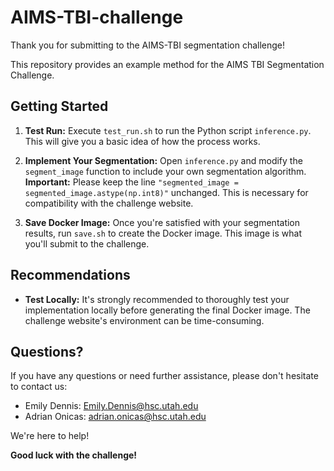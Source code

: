 # AIMS-TBI-challenge

Thank you for submitting to the AIMS-TBI segmentation challenge! 

This repository provides an example method for the AIMS TBI Segmentation Challenge.

## Getting Started

1. **Test Run:** Execute `test_run.sh` to run the Python script `inference.py`. This will give you a basic idea of how the process works.

2. **Implement Your Segmentation:** Open `inference.py` and modify the `segment_image` function to include your own segmentation algorithm. **Important:** Please keep the line `"segmented_image = segmented_image.astype(np.int8)"` unchanged. This is necessary for compatibility with the challenge website.

3. **Save Docker Image:** Once you're satisfied with your segmentation results, run `save.sh` to create the Docker image. This image is what you'll submit to the challenge.

## Recommendations

* **Test Locally:** It's strongly recommended to thoroughly test your implementation locally before generating the final Docker image. The challenge website's environment can be time-consuming.

## Questions?

If you have any questions or need further assistance, please don't hesitate to contact us:

* Emily Dennis: Emily.Dennis@hsc.utah.edu
* Adrian Onicas: adrian.onicas@hsc.utah.edu

We're here to help!

**Good luck with the challenge!** 
